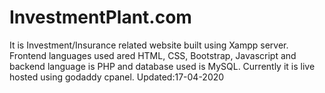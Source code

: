# InvestmentPlant.com
It is Investment/Insurance related website built using Xampp server. Frontend languages used ared HTML, CSS, Bootstrap, Javascript and backend language is PHP and database used is MySQL. Currently it is live hosted using godaddy cpanel.
Updated:17-04-2020
